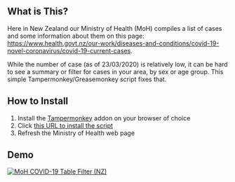 ## What is This?

Here in New Zealand our Ministry of Health (MoH) compiles a list of cases and some information about them on this page: https://www.health.govt.nz/our-work/diseases-and-conditions/covid-19-novel-coronavirus/covid-19-current-cases.

While the number of case (as of 23/03/2020) is relatively low, it can be hard to see a summary or filter for cases in your area, by sex or age group. This simple Tampermonkey/Greasemonkey script fixes that.

## How to Install

1. Install the [Tampermonkey](https://www.tampermonkey.net/) addon on your browser of choice
2. Click [this URL to install the script](https://github.com/finnito/nz-covid-19-cases-table-filter/raw/master/covid-19-moh-filter.user.js)
3. Refresh the Ministry of Health web page

## Demo

[![MoH COVID-19 Table Filter (NZ)](http://img.youtube.com/vi/8BdrSyWYH94/0.jpg)](http://www.youtube.com/watch?v=8BdrSyWYH94 "MoH COVID-19 Table Filter (NZ)")
